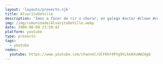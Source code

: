 ```yaml
---
layout: 'layouts/proxecto.njk'
title: AlvaritoDeVille
description: 'Imos a facer de rir o chorar, en galego #actor #clown #comediadelarte #mimo #doblaje #navajasuiza #galicia #españa'
img: /img/comunidade/AlvaritoDeVille.webp
date: 2008-06-09 23:59:42
platform: youtube
type: proxecto
tags:
  - youtube
redes:
  youtube: https://www.youtube.com/channel/UCF6hF4PYg9tLkmAXuWW2AgQ
---
```

